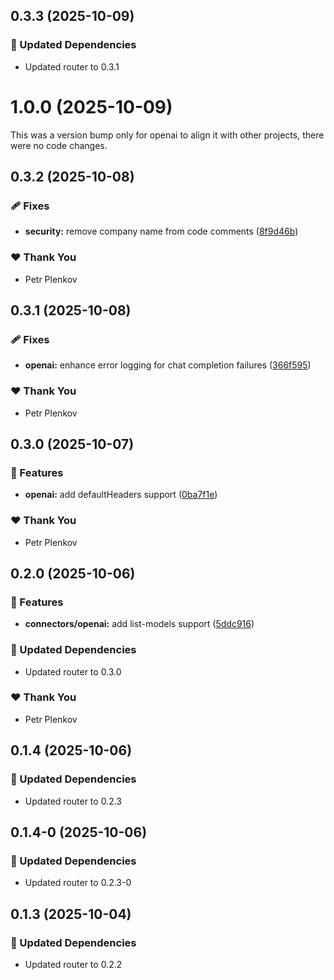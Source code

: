 ## 0.3.3 (2025-10-09)

### 🧱 Updated Dependencies

- Updated router to 0.3.1

# 1.0.0 (2025-10-09)

This was a version bump only for openai to align it with other projects, there were no code changes.

## 0.3.2 (2025-10-08)

### 🩹 Fixes

- **security:** remove company name from code comments ([8f9d46b](https://github.com/genai-tools/anygpt/commit/8f9d46b))

### ❤️ Thank You

- Petr Plenkov

## 0.3.1 (2025-10-08)

### 🩹 Fixes

- **openai:** enhance error logging for chat completion failures ([366f595](https://github.com/genai-tools/anygpt/commit/366f595))

### ❤️ Thank You

- Petr Plenkov

## 0.3.0 (2025-10-07)

### 🚀 Features

- **openai:** add defaultHeaders support ([0ba7f1e](https://github.com/genai-tools/anygpt/commit/0ba7f1e))

### ❤️ Thank You

- Petr Plenkov

## 0.2.0 (2025-10-06)

### 🚀 Features

- **connectors/openai:** add list-models support ([5ddc916](https://github.com/genai-tools/anygpt/commit/5ddc916))

### 🧱 Updated Dependencies

- Updated router to 0.3.0

### ❤️ Thank You

- Petr Plenkov

## 0.1.4 (2025-10-06)

### 🧱 Updated Dependencies

- Updated router to 0.2.3

## 0.1.4-0 (2025-10-06)

### 🧱 Updated Dependencies

- Updated router to 0.2.3-0

## 0.1.3 (2025-10-04)

### 🧱 Updated Dependencies

- Updated router to 0.2.2
